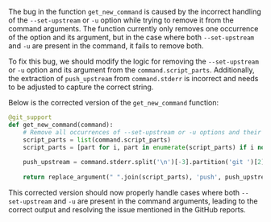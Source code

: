 The bug in the function `get_new_command` is caused by the incorrect handling of the `--set-upstream` or `-u` option while trying to remove it from the command arguments. The function currently only removes one occurrence of the option and its argument, but in the case where both `--set-upstream` and `-u` are present in the command, it fails to remove both.

To fix this bug, we should modify the logic for removing the `--set-upstream` or `-u` option and its argument from the `command.script_parts`. Additionally, the extraction of `push_upstream` from `command.stderr` is incorrect and needs to be adjusted to capture the correct string.

Below is the corrected version of the `get_new_command` function:

```python
@git_support
def get_new_command(command):
    # Remove all occurrences of --set-upstream or -u options and their arguments
    script_parts = list(command.script_parts)
    script_parts = [part for i, part in enumerate(script_parts) if i not in {i, i+1} for i in {i for i, v in enumerate(script_parts) if v in ['--set-upstream', '-u'}]
    
    push_upstream = command.stderr.split('\n')[-3].partition('git ')[2].strip()
    
    return replace_argument(" ".join(script_parts), 'push', push_upstream)
```

This corrected version should now properly handle cases where both `--set-upstream` and `-u` are present in the command arguments, leading to the correct output and resolving the issue mentioned in the GitHub reports.